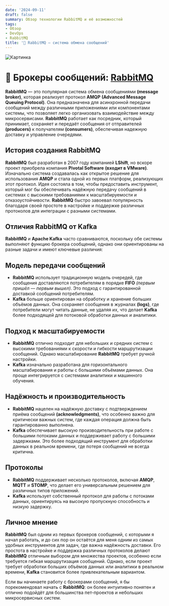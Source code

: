 ```yaml
---
date: '2024-09-11'
draft: false
summary: Обзор технологии RabbitMQ и её возможностей
tags:
- Обзор
- DevOps
- RabbitMQ
title: '📨 RabbitMQ — система обмена сообщений'
---
```


![Картинка](http://localhost:1313/images/posts/image_30.jpg)

# 📨 Брокеры сообщений: [RabbitMQ](https://www.rabbitmq.com/)

**RabbitMQ** — это популярная система обмена сообщениями **__(message broker)__**, которая реализует протокол **AMQP** **__(Advanced Message Queuing Protocol)__**. Она предназначена для асинхронной передачи сообщений между различными приложениями или компонентами системы, что позволяет легко организовать взаимодействие между микросервисами. **RabbitMQ** работает как посредник, который принимает, сохраняет и передаёт сообщения от отправителей **__(producers)__** к получателям **__(consumers)__**, обеспечивая надежную доставку и управление очередями.

## История создания RabbitMQ
**RabbitMQ** был разработан в 2007 году компанией **LShift**, но вскоре проект приобрела компания **Pivotal Software** **__(входит в VMware)__**. Изначально система создавалась как открытое решение для использования **AMQP** и стала одной из первых платформ, реализующих этот протокол. Идея состояла в том, чтобы предоставить инструмент, который мог бы обеспечивать надёжную передачу сообщений в системах с высокими требованиями к масштабируемости и отказоустойчивости. **RabbitMQ** быстро завоевал популярность благодаря своей простоте в настройке и поддержке различных протоколов для интеграции с разными системами.

## Отличия RabbitMQ от Kafka
**RabbitMQ** и **Apache Kafka** часто сравниваются, поскольку обе системы выполняют функцию брокера сообщений, однако они ориентированы на разные задачи и имеют ключевые различия:

## Модель передачи сообщений
- **RabbitMQ** использует традиционную модель очередей, где сообщения доставляются потребителям в порядке **FIFO** *(первым пришёл — первым вышел)*. Это подход с гарантированной доставкой сообщений потребителям.
- **Kafka** больше ориентирован на обработку и хранение больших объёмов данных. Она сохраняет сообщения в журналах **(logs)**, где потребители могут читать данные, не удаляя их, что делает **Kafka** более подходящей для потоковой обработки данных и аналитики.

## Подход к масштабируемости
- **RabbitMQ** отлично подходит для небольших и средних систем с высокими требованиями к скорости и гибкости маршрутизации сообщений. Однако масштабирование **RabbitMQ** требует ручной настройки.
- **Kafka** изначально разработана для горизонтального масштабирования и работы с большими объёмами данных. Она проще интегрируется с системами аналитики и машинного обучения.

## Надёжность и производительность
- **RabbitMQ** нацелен на надёжную доставку с подтверждением приёма сообщений **__(acknowledgments)__**, что особенно важно для критически важных систем, где каждая операция должна быть гарантированно выполнена.
- **Kafka** обеспечивает высокую производительность при работе с большими потоками данных и поддерживает работу с большими задержками. Это более подходящий инструмент для обработки данных в реальном времени, где потеря сообщений не всегда критична.

## Протоколы
- **RabbitMQ** поддерживает несколько протоколов, включая **AMQP**, **MQTT** и **STOMP**, что делает его универсальным решением для различных типов приложений.
- **Kafka** использует собственный протокол для работы с потоками данных, ориентируясь на высокую пропускную способность и низкую задержку.

## Личное мнение
**RabbitMQ** был одним из первых брокеров сообщений, с которыми я начал работать, и до сих пор он остаётся для меня одним из самых удобных инструментов для задач, где важна надёжность доставки. Его простота в настройке и поддержка различных протоколов делают **RabbitMQ** отличным выбором для множества проектов, особенно если требуется гибкая маршрутизация сообщений. Однако, если проект требует обработки больших объёмов данных или аналитики в реальном времени, **Kafka** становится более привлекательным вариантом.

Если вы начинаете работу с брокерами сообщений, я бы порекомендовал начать с **RabbitMQ**: он более интуитивно понятен и отлично подойдёт для большинства пет-проектов и небольших микросервисных систем.
